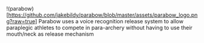 !(parabow)[https://github.com/jakebildy/parabow/blob/master/assets/parabow_logo.png?raw=true]
Parabow uses a voice recognition release system to allow paraplegic athletes to compete in para-archery without having to use their mouth/neck as release mechanism
